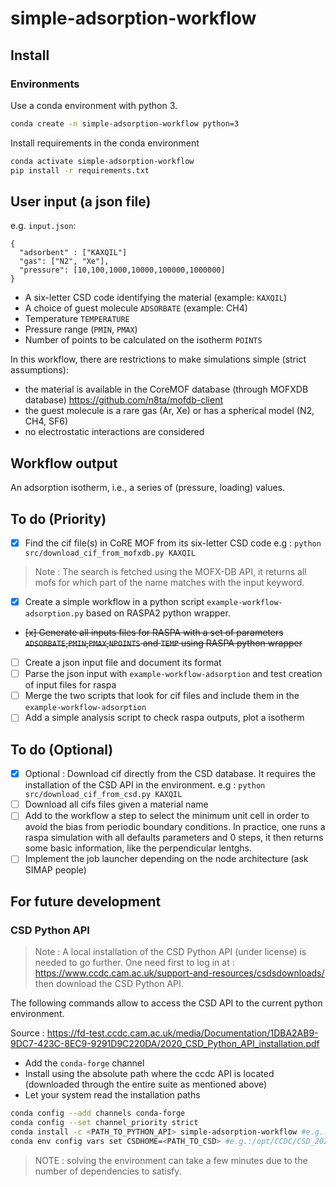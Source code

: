 # simple-adsorption-workflow

## Install

### Environments 
Use a conda environment with python 3.
```bash
conda create -n simple-adsorption-workflow python=3
```

Install requirements in the conda environment
```bash
conda activate simple-adsorption-workflow
pip install -r requirements.txt
```
## User input (a json file)

e.g. `input.json`:
```
{
  "adsorbent" : ["KAXQIL"]
  "gas": ["N2", "Xe"],
  "pressure": [10,100,1000,10000,100000,1000000]
}
```

- A six-letter CSD code identifying the material (example: `KAXQIL`)
- A choice of guest molecule `ADSORBATE` (example: CH4)
- Temperature `TEMPERATURE`
- Pressure range (`PMIN`, `PMAX`)
- Number of points to be calculated on the isotherm `POINTS`

In this workflow, there are restrictions to make simulations simple (strict assumptions):

- the material is available in the CoreMOF database (through MOFXDB database)
 https://github.com/n8ta/mofdb-client
- the guest molecule is a rare gas (Ar, Xe) or has a spherical model (N2, CH4, SF6)
- no electrostatic interactions are considered

## Workflow output

An adsorption isotherm, i.e., a series of (pressure, loading) values.

## To do (Priority)
- [x] Find the cif file(s) in CoRE MOF from its six-letter CSD code
e.g : `python src/download_cif_from_mofxdb.py KAXQIL`

> Note : The search is fetched using the MOFX-DB API, it returns all mofs for which part of the name matches with the input keyword.
- [x] Create a simple workflow in a python script `example-workflow-adsorption.py` based on RASPA2 python wrapper.
- ~~[x] Generate all inputs files for RASPA with a set of parameters `ADSORBATE`,`PMIN`,`PMAX`,`NPOINTS` and `TEMP` using RASPA python wrapper~~
- [ ] Create a json input file and document its format
- [ ] Parse the json input with `example-workflow-adsorption` and test creation of input files for raspa
- [ ] Merge the two scripts that look for cif files and include them in the `example-workflow-adsorption` 
- [ ] Add a simple analysis script to check raspa outputs, plot a isotherm

## To do (Optional)

- [x] Optional : Download cif directly from the CSD database. It requires the installation of the CSD API in the environment.
e.g : `python src/download_cif_from_csd.py KAXQIL`
- [ ] Download all cifs files given a material name
- [ ] Add to the workflow a step to select the minimum unit cell in order to avoid the bias from periodic boundary conditions. In practice, one runs a raspa simulation with all defaults parameters and 0 steps, it then returns some basic information, like the perpendicular lentghs. 
- [ ] Implement the job launcher depending on the node architecture (ask SIMAP people)

## For future development

### CSD Python API

> Note : A local installation of the CSD Python API (under license) is needed to go further. One need first to log in at :
https://www.ccdc.cam.ac.uk/support-and-resources/csdsdownloads/
then download the CSD Python API.

The following commands allow to access the CSD API to the current python environment.


Source : https://fd-test.ccdc.cam.ac.uk/media/Documentation/1DBA2AB9-9DC7-423C-8EC9-9291D9C220DA/2020_CSD_Python_API_installation.pdf
* Add the `conda-forge` channel
* Install using the absolute path where the ccdc API is located (downloaded through the entire suite as mentioned above)
* Let your system read the installation paths
```Bash
conda config --add channels conda-forge
conda config --set channel_priority strict
conda install -c <PATH_TO_PYTHON_API> simple-adsorption-workflow #e.g.:/opt/CCDC/Python_API_2022/ccdc_conda_channel simple-adsorption-workflow
conda env config vars set CSDHOME=<PATH_TO_CSD> #e.g.:/opt/CCDC/CSD_2022
```

> NOTE : solving the environment can take a few minutes due to the number of dependencies to satisfy.